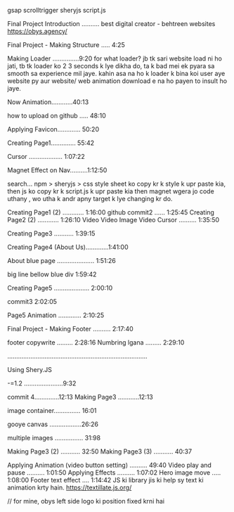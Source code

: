 gsap
scrolltrigger
sheryjs
script.js

Final Project Introduction .......... 
best digital creator - behtreen websites
https://obys.agency/


Final Project - Making Structure ..... 4:25


Making Loader ...............9:20
for what loader?
jb tk sari website load ni ho jati, tb tk loader ko 2 3 seconds k lye dikha do, ta k bad mei ek pyara sa smooth sa experience mil jaye. kahin asa na ho k loader k bina koi user aye website py aur website/ web animation download e na ho payen to insult ho jaye.


Now Animation............40:13

how to upload on github ..... 48:10

Applying Favicon............. 50:20

Creating Page1.............. 55:42

Cursor ................... 1:07:22

Magnet Effect on Nav..........1:12:50

search... npm > sheryjs >  css style sheet ko copy kr k style k upr paste kia, then js ko copy kr k script.js k upr paste kia then magnet wgera jo code uthany , wo utha k andr apny target k lye changing kr do.


Creating Page1 (2) ............ 1:16:00
github commit2 ...... 1:25:45
Creating Page2 (2) ............ 1:26:10
Video
Video Image
Video Cursor .......... 1:35:50

Creating Page3 ........... 1:39:15

Creating Page4 (About Us).............1:41:00

About blue page ..................... 1:51:26

big line bellow blue div 1:59:42

Creating Page5 .................... 2:00:10

commit3 2:02:05

Page5 Animation ............. 2:10:25

Final Project - Making Footer .......... 2:17:40

footer copywrite ......... 2:28:16
Numbring lgana ......... 2:29:10


...............................................................................

Using Shery.JS

-=1.2 ......................9:32

commit 4..............12:13
Making Page3 ............12:13

image container............... 16:01

gooye canvas ..................26:26

multiple images ................ 31:98

Making Page3 (2) ........... 32:50
Making Page3 (3) ........... 40:37

Applying Animation (video button setting) .......... 49:40
Video play and pause .......... 1:01:50
Applying Effects .......... 1:07:02
   Hero image move ..... 1:08:00
   Footer text effect .... 1:14:42
   JS ki library jis ki help sy text ki animation krty hain.
   https://textillate.js.org/

// for mine, obys left side logo ki position fixed krni hai



